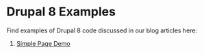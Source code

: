# Drupal 8 Examples

Find examples of Drupal 8 code discussed in our blog articles here:

1. [Simple Page Demo](simple_page_demo)